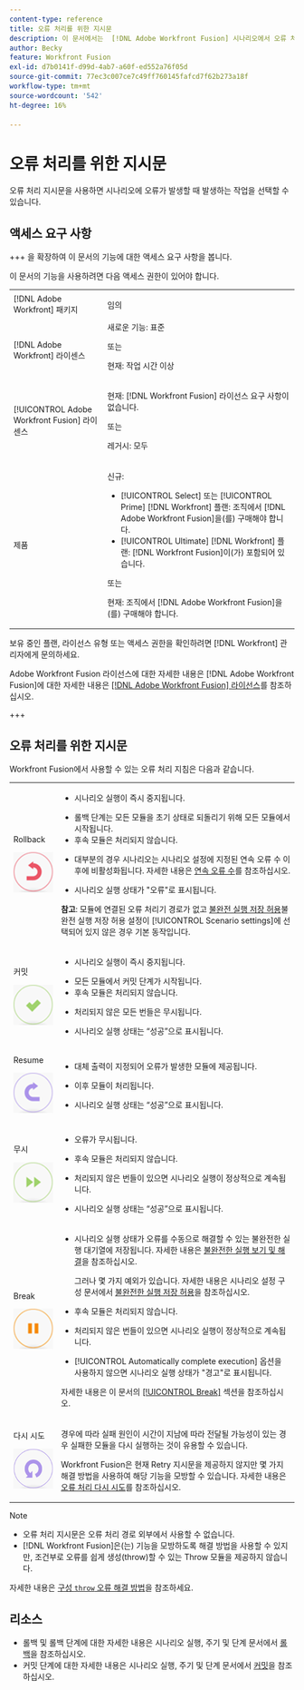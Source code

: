 ```yaml
---
content-type: reference
title: 오류 처리를 위한 지시문
description: 이 문서에서는  [!DNL Adobe Workfront Fusion] 시나리오에서 오류 처리에 사용할 수 있는 지시문에 대해 설명합니다.
author: Becky
feature: Workfront Fusion
exl-id: d7b0141f-d99d-4ab7-a60f-ed552a76f05d
source-git-commit: 77ec3c007ce7c49ff760145fafcd7f62b273a18f
workflow-type: tm+mt
source-wordcount: '542'
ht-degree: 16%

---
```


# 오류 처리를 위한 지시문

오류 처리 지시문을 사용하면 시나리오에 오류가 발생할 때 발생하는 작업을 선택할 수 있습니다.

## 액세스 요구 사항

+++ 을 확장하여 이 문서의 기능에 대한 액세스 요구 사항을 봅니다.

이 문서의 기능을 사용하려면 다음 액세스 권한이 있어야 합니다.

<table style="table-layout:auto">
 <col> 
 <col> 
 <tbody> 
  <tr> 
    <td role="rowheader">[!DNL Adobe Workfront] 패키지</td> 
   <td> <p>임의</p> </td> 
  </tr> 
  <tr data-mc-conditions=""> 
   <td role="rowheader">[!DNL Adobe Workfront] 라이센스</td> 
   <td> 새로운 기능: 표준<p>또는</p><p>현재: 작업 시간 이상</p> </td> 
  </tr> 
  <tr> 
   <td role="rowheader">[!UICONTROL Adobe Workfront Fusion] 라이센스</td> 
   <td>
   <p>현재: [!DNL Workfront Fusion] 라이선스 요구 사항이 없습니다.</p>
   <p>또는</p>
   <p>레거시: 모두 </p>
   </td> 
  </tr> 
  <tr> 
   <td role="rowheader">제품</td> 
   <td>
   <p>신규:</p> <ul><li>[!UICONTROL Select] 또는 [!UICONTROL Prime] [!DNL Workfront] 플랜: 조직에서 [!DNL Adobe Workfront Fusion]을(를) 구매해야 합니다.</li><li>[!UICONTROL Ultimate] [!DNL Workfront] 플랜: [!DNL Workfront Fusion]이(가) 포함되어 있습니다.</li></ul>
   <p>또는</p>
   <p>현재: 조직에서 [!DNL Adobe Workfront Fusion]을(를) 구매해야 합니다.</p>
   </td> 
  </tr>
 </tbody> 
</table>


보유 중인 플랜, 라이선스 유형 또는 액세스 권한을 확인하려면 [!DNL Workfront] 관리자에게 문의하세요.

Adobe Workfront Fusion 라이선스에 대한 자세한 내용은 [!DNL Adobe Workfront Fusion]에 대한 자세한 내용은 [[!DNL Adobe Workfront Fusion] 라이선스](/help/workfront-fusion/set-up-and-manage-workfront-fusion/licensing-operations-overview/license-automation-vs-integration.md)를 참조하십시오.

+++

## 오류 처리를 위한 지시문

Workfront Fusion에서 사용할 수 있는 오류 처리 지침은 다음과 같습니다.

<table style="table-layout:auto">
 <col> 
 <col> 
 <tbody> 
  <tr> 
   <td role="rowheader"> <p>Rollback</p> <p> <img src="assets/rollback.png"> </p> </td> 
   <td> <ul><li><p>시나리오 실행이 즉시 중지됩니다.</li><li>롤백 단계는 모든 모듈을 초기 상태로 되돌리기 위해 모든 모듈에서 시작됩니다. </li><li>후속 모듈은 처리되지 않습니다.</p></li><li> <p>대부분의 경우 시나리오는 시나리오 설정에 지정된 연속 오류 수 이후에 비활성화됩니다. 자세한 내용은 <a href="/help/workfront-fusion/create-scenarios/config-scenarios-settings/configure-scenario-settings.md#number-of-consecutive-errors" class="MCXref xref">연속 오류 수</a>를 참조하십시오.</p> </li><li><p>시나리오 실행 상태가 "오류"로 표시됩니다.</p></li></ul> <p><b>참고</b>: 모듈에 연결된 오류 처리기 경로가 없고 <a href="/help/workfront-fusion/create-scenarios/config-scenarios-settings/configure-scenario-settings.md#allow-storing-incomplete-executions" class="MCXref xref">불완전 실행 저장 허용</a>불완전 실행 저장 허용 설정이 [!UICONTROL Scenario settings]에 선택되어 있지 않은 경우 기본 동작입니다.</p> </td> 
  </tr> 
  <tr> 
   <td role="rowheader"> <p>커밋</p> <p> <img src="assets/commit.png"> </p> </td> 
   <td> <ul><li><p>시나리오 실행이 즉시 중지됩니다.</li><li>모든 모듈에서 커밋 단계가 시작됩니다. </li><li>후속 모듈은 처리되지 않습니다.</p></li><li> <p>처리되지 않은 모든 번들은 무시됩니다.</p> </li><li><p>시나리오 실행 상태는 “성공”으로 표시됩니다. </p> </li></ul></td> 
  </tr> 
  <tr> 
   <td role="rowheader"> <p>Resume</p> <p> <img src="assets/resume.png"> </p> </td> 
   <td> <ul><li><p>대체 출력이 지정되어 오류가 발생한 모듈에 제공됩니다.</p> </li><li><p>이후 모듈이 처리됩니다.</p></li><li> <p>시나리오 실행 상태는 “성공”으로 표시됩니다.</p></li></ul> </td> 
  </tr> 
  <tr> 
   <td role="rowheader"> <p>무시</p> <p> <img src="assets/ignore.png"> </p> </td> 
   <td><ul><li> <p>오류가 무시됩니다.</li><li> 후속 모듈은 처리되지 않습니다.</p> </li><li><p>처리되지 않은 번들이 있으면 시나리오 실행이 정상적으로 계속됩니다.</p> </li><li><p>시나리오 실행 상태는 “성공”으로 표시됩니다.</p> </li></ul></td> 
  </tr> 
  <tr> 
   <td role="rowheader"> <p>Break</p> <p> <img src="assets/break.png"> </p> </td> 
   <td><ul><li> <p>시나리오 실행 상태가 오류를 수동으로 해결할 수 있는 불완전한 실행 대기열에 저장됩니다. 자세한 내용은 <a href="/help/workfront-fusion/manage-scenarios/view-and-resolve-incomplete-executions.md" class="MCXref xref">불완전한 실행 보기 및 해결</a>을 참조하십시오.</p> <p>그러나 몇 가지 예외가 있습니다. 자세한 내용은 시나리오 설정 구성 문서에서 <a href="/help/workfront-fusion/create-scenarios/config-scenarios-settings/configure-scenario-settings.md#allow" class="MCXref xref">불완전한 실행 저장 허용</a>을 참조하십시오</a>.</p></li><li> <p>후속 모듈은 처리되지 않습니다.</p></li><li> <p>처리되지 않은 번들이 있으면 시나리오 실행이 정상적으로 계속됩니다.</p> </li><li><p>[!UICONTROL Automatically complete execution] 옵션을 사용하지 않으면 시나리오 실행 상태가 "경고"로 표시됩니다.</p></li></ul> <p>자세한 내용은 이 문서의 <a href="#break" class="MCXref xref">[!UICONTROL Break]</a> 섹션을 참조하십시오.</p> </td> 
  </tr> 
  <tr> 
   <td role="rowheader"> <p>다시 시도</p> <p> <img src="assets/retry.png"> </p> </td> 
   <td> <p>경우에 따라 실패 원인이 시간이 지남에 따라 전달될 가능성이 있는 경우 실패한 모듈을 다시 실행하는 것이 유용할 수 있습니다.</p> <p>Workfront Fusion은 현재 Retry 지시문을 제공하지 않지만 몇 가지 해결 방법을 사용하여 해당 기능을 모방할 수 있습니다. 자세한 내용은 <a href="/help/workfront-fusion/create-scenarios/config-error-handling/retry.md" class="MCXref xref">오류 처리 다시 시도</a>를 참조하십시오.</p> </td> 
  </tr> 
 </tbody> 
</table>

>[!NOTE]
>
>* 오류 처리 지시문은 오류 처리 경로 외부에서 사용할 수 없습니다.
>* [!DNL Workfront Fusion]은(는) 기능을 모방하도록 해결 방법을 사용할 수 있지만, 조건부로 오류를 쉽게 생성(throw)할 수 있는 Throw 모듈을 제공하지 않습니다.
>
>  자세한 내용은 [구성 `throw` 오류 해결 방법](/help/workfront-fusion/create-scenarios/config-error-handling/throw.md)을 참조하세요.

## 리소스

* 롤백 및 롤백 단계에 대한 자세한 내용은 시나리오 실행, 주기 및 단계 문서에서 [롤백](/help/workfront-fusion/references/scenarios/scenario-execution-cycles-phases.md#rollback)을 참조하십시오.
* 커밋 단계에 대한 자세한 내용은 시나리오 실행, 주기 및 단계 문서에서 [커밋](/help/workfront-fusion/references/scenarios/scenario-execution-cycles-phases.md#commit)을 참조하십시오.
